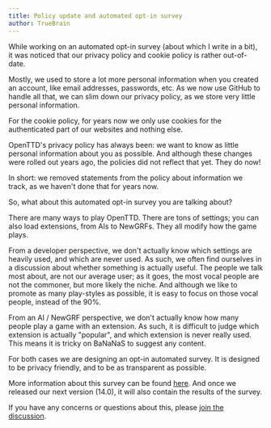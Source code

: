 ```yaml
---
title: Policy update and automated opt-in survey
author: TrueBrain
---
```


While working on an automated opt-in survey (about which I write in a bit), it was noticed that our privacy policy and cookie policy is rather out-of-date.

Mostly, we used to store a lot more personal information when you created an account, like email addresses, passwords, etc.
As we now use GitHub to handle all that, we can slim down our privacy policy, as we store very little personal information.

For the cookie policy, for years now we only use cookies for the authenticated part of our websites and nothing else.

OpenTTD's privacy policy has always been: we want to know as little personal information about you as possible.
And although these changes were rolled out years ago, the policies did not reflect that yet.
They do now!

In short: we removed statements from the policy about information we track, as we haven't done that for years now.

So, what about this automated opt-in survey you are talking about?

<!-- more -->

There are many ways to play OpenTTD.
There are tons of settings; you can also load extensions, from AIs to NewGRFs.
They all modify how the game plays.

From a developer perspective, we don't actually know which settings are heavily used, and which are never used.
As such, we often find ourselves in a discussion about whether something is actually useful.
The people we talk most about, are not our average user; as it goes, the most vocal people are not the commoner, but more likely the niche.
And although we like to promote as many play-styles as possible, it is easy to focus on those vocal people, instead of the 90%.

From an AI / NewGRF perspective, we don't actually know how many people play a game with an extension.
As such, it is difficult to judge which extension is actually "popular", and which extension is never really used.
This means it is tricky on BaNaNaS to suggest any content.

For both cases we are designing an opt-in automated survey.
It is designed to be privacy friendly, and to be as transparent as possible.

More information about this survey can be found [here](https://survey.openttd.org).
And once we released our next version (14.0), it will also contain the results of the survey.

If you have any concerns or questions about this, please [join the discussion](https://github.com/OpenTTD/OpenTTD/discussions/10632).
